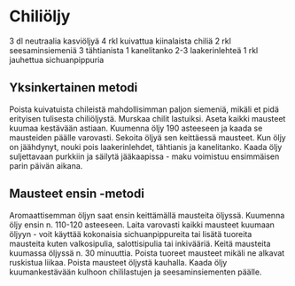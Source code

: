 # Chiliöljy

3 dl neutraalia kasviöljyä
4 rkl kuivattua kiinalaista chiliä
2 rkl seesaminsiemeniä
3 tähtianista
1 kanelitanko
2-3 laakerinlehteä
1 rkl jauhettua sichuanpippuria

## Yksinkertainen metodi
Poista kuivatuista chileistä mahdollisimman paljon siemeniä, mikäli et pidä erityisen tulisesta chiliöljystä. Murskaa chilit lastuiksi. Aseta kaikki mausteet kuumaa kestävään astiaan. Kuumenna öljy 190 asteeseen ja kaada se mausteiden päälle varovasti. Sekoita öljyä sen keittäessä mausteet. Kun öljy on jäähdynyt, nouki pois laakerinlehdet, tähtianis ja kanelitanko.
Kaada öljy suljettavaan purkkiin ja säilytä jääkaapissa - maku voimistuu ensimmäisen parin päivän aikana.

## Mausteet ensin -metodi
Aromaattisemman öljyn saat ensin keittämällä mausteita öljyssä. Kuumenna öljy ensin n. 110-120 asteeseen. Laita varovasti kaikki mausteet kuumaan öljyyn - voit käyttää kokonaisia sichuanpippureita tai lisätä tuoreita mausteita kuten valkosipulia, salottisipulia tai inkivääriä. Keitä mausteita kuumassa öljyssä n. 30 minuuttia. Poista tuoreet mausteet mikäli ne alkavat ruskistua liikaa. Poista mausteet öljystä kauhalla. Kaada öljy kuumankestävään kulhoon chililastujen ja seesaminsiementen päälle.